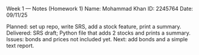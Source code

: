 Week 1 — Notes (Homework 1)
Name: Mohammad Khan
ID: 2245764
Date: 09/11/25

Planned: set up repo, write SRS, add a stock feature, print a summary.
Delivered: SRS draft; Python file that adds 2 stocks and prints a summary.
Issues: bonds and prices not included yet.
Next: add bonds and a simple text report.

